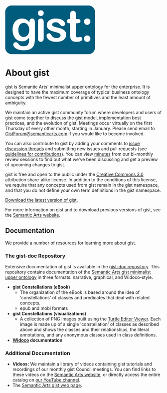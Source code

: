 ![gist logo](./gist-logo.png)

# About gist

gist is Semantic Arts' minimalist upper ontology for the enterprise. It is designed to have the maximum coverage of typical business ontology concepts with the fewest number of primitives and the least amount of ambiguity.

We maintain an active gist community forum where developers and users of gist come together to discuss the gist model, implementation best practices, and the evolution of gist. Meetings occur virtually on the first Thursday of every other month, starting in January. Please send email to [GistForum@semanticarts.com](mailto:GistForum@semanticarts.com) if you would like to become involved.

You can also contribute to gist by adding your comments to [issue discussion threads](https://github.com/semanticarts/gist/issues) and submitting new issues and pull requests (see [guidelines for contributions](https://github.com/semanticarts/gist/blob/master/docs/Contributing.md)). You can view [minutes](https://github.com/semanticarts/gist/wiki/gist-Development-Team-Meeting-Notes) from our bi-monthly review sessions to find out what we've been discussing and get a preview of upcoming changes to gist.

gist is free and open to the public under the [Creative Commons 3.0](http://creativecommons.org/licenses/by-sa/3.0/) attribution share-alike license. In addition to the conditions of this license, we require that any concepts used from gist remain in the gist namespace, and that you do not define your own term definitions in the gist namespace.

[Download the latest version of gist](https://w3id.org/semanticarts/ontology/gistCore).

For more information on gist and to download previous versions of gist, see the [Semantic Arts website](https://www.semanticarts.com/gist).

## Documentation

We provide a number of resources for learning more about gist.

### The gist-doc Repository

Extensive documentation of gist is available in the [gist-doc repository](https://github.com/semanticarts/gist-doc). This repository contains documentation of the [Semantic Arts gist minimalist upper ontology](https://github.com/semanticarts/gist/tree/master) in three formats: narrative, graphical, and Widoco-style.

* **gist Constellations (eBook)**
  * The organization of the eBook is based around the idea of 'constellations' of classes and predicates that deal with related concepts.  
  * epub and mobi formats
* **gist Constellations (visualizations)**
  * A collection of PNG images built using the [Turtle Editor Viewer](http://semantechs.co.uk/turtle-editor-viewer/).  Each image is made up of a single 'constellation' of classes as described above and shows the classes and their relationships, the literal annotations, and any anonymous classes used in class definitions.
* **[Widoco](https://github.com/dgarijo/Widoco) documentation**
  
### Additional Documentation

* **Videos:** We maintain a library of videos containing gist tutorials and recordings of our monthly gist Council meetings. You can find links to these videos on the [Semantic Arts website](https://www.semanticarts.com/gist/videos/), or directly access the entire catalog on [our YouTube channel](https://www.youtube.com/playlist?list=PLk2kJrehubb4dc3e5Db5Lvv9WMaOhV3V7).
* The [Semantic Arts gist web page](https://www.semanticarts.com/gist/).
